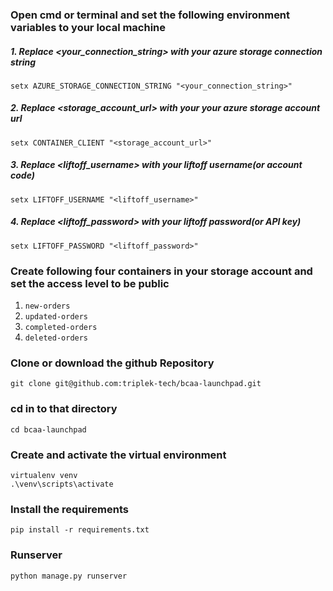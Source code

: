 
### Open cmd or terminal and set the following environment variables to your local machine
##### 1. Replace <your_connection_string> with your azure storage connection string
   `setx AZURE_STORAGE_CONNECTION_STRING "<your_connection_string>"`

##### 2. Replace <storage_account_url> with your your azure storage account url 
   `setx CONTAINER_CLIENT "<storage_account_url>"`

##### 3. Replace <liftoff_username> with your liftoff username(or account code)
   `setx LIFTOFF_USERNAME "<liftoff_username>"`

##### 4. Replace <liftoff_password> with your liftoff password(or API key)
   `setx LIFTOFF_PASSWORD "<liftoff_password>"`
    
### Create following four containers in your storage account and set the access level to be public
1. `new-orders`
2. `updated-orders`
3. `completed-orders`
4. `deleted-orders`


### Clone or download the github Repository
`git clone git@github.com:triplek-tech/bcaa-launchpad.git`

### cd in to that directory
`cd bcaa-launchpad`


### Create and activate the virtual environment
`virtualenv venv`<br/>
`.\venv\scripts\activate`

### Install the requirements
`pip install -r requirements.txt`

### Runserver
`python manage.py runserver`
